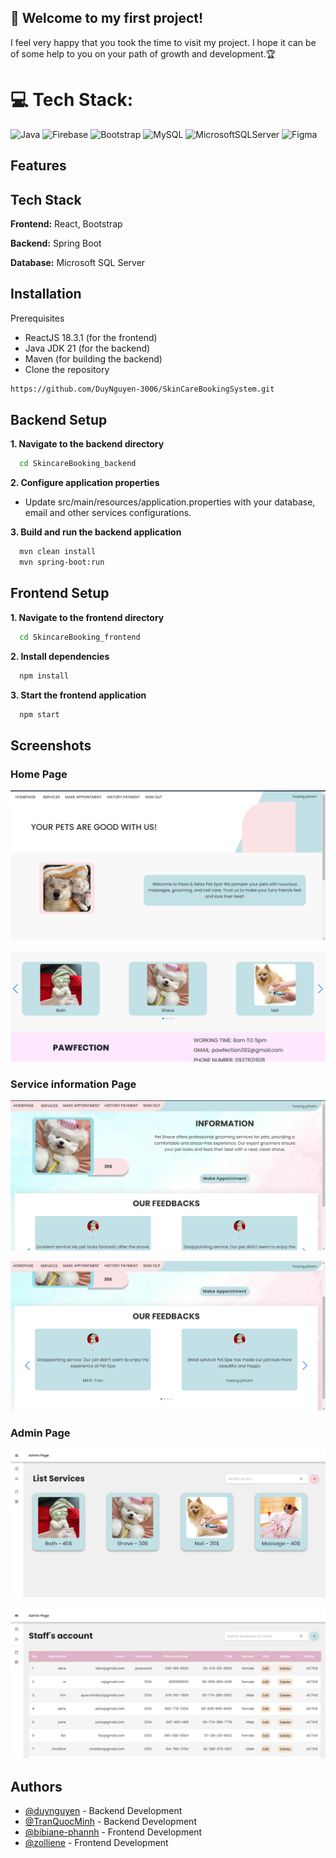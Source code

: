 ## 🌟 Welcome to my first project!
I feel very happy that you took the time to visit my project. I hope it can be of some help to you on your path of growth and development.🏆
# 💻 Tech Stack: 
![Java](https://img.shields.io/badge/java-%23ED8B00.svg?style=for-the-badge&logo=openjdk&logoColor=white) ![Firebase](https://img.shields.io/badge/firebase-%23039BE5.svg?style=for-the-badge&logo=firebase)  ![Bootstrap](https://img.shields.io/badge/bootstrap-%238511FA.svg?style=for-the-badge&logo=bootstrap&logoColor=white) ![MySQL](https://img.shields.io/badge/mysql-4479A1.svg?style=for-the-badge&logo=mysql&logoColor=white) ![MicrosoftSQLServer](https://img.shields.io/badge/Microsoft%20SQL%20Server-CC2927?style=for-the-badge&logo=microsoft%20sql%20server&logoColor=white) ![Figma](https://img.shields.io/badge/figma-%23F24E1E.svg?style=for-the-badge&logo=figma&logoColor=white) 

## Features
## Tech Stack

**Frontend:** React, Bootstrap

**Backend:** Spring Boot

**Database:** Microsoft SQL Server


## Installation
Prerequisites
- ReactJS 18.3.1 (for the frontend)
- Java JDK 21 (for the backend)
- Maven (for building the backend)
- Clone the repository 
```bash
https://github.com/DuyNguyen-3006/SkinCareBookingSystem.git
```

## Backend Setup
**1. Navigate to the backend directory**
```bash
  cd SkincareBooking_backend
```

**2. Configure application properties**
- Update src/main/resources/application.properties with your database, email and other services configurations.

**3. Build and run the backend application**
        
```bash
  mvn clean install
  mvn spring-boot:run
```


## Frontend Setup
**1. Navigate to the frontend directory**
```bash
  cd SkincareBooking_frontend
```
**2. Install dependencies**
```bash
  npm install
```
**3. Start the frontend application**
```bash
  npm start
```      

## Screenshots

### Home Page
![Home Page](https://github.com/hoangpham23/testing-readme/blob/main/screenshoots/home1.png?raw=true)


![Home Page](https://github.com/hoangpham23/testing-readme/blob/main/screenshoots/home3.png?raw=true)


### Service information Page
![Service](https://github.com/hoangpham23/testing-readme/blob/main/screenshoots/service-information.png?raw=true)


![feedback](https://github.com/hoangpham23/testing-readme/blob/main/screenshoots/feedback.png?raw=true)


### Admin Page

![Manage Service](https://github.com/hoangpham23/testing-readme/blob/main/screenshoots/manage-service.png?raw=true)

![Manage Service](https://github.com/hoangpham23/testing-readme/blob/main/screenshoots/manage-staff.png?raw=true)





## Authors

- [@duynguyen](https://github.com/DuyNguyen-3006) - Backend Development
- [@TranQuocMinh](https://github.com/Tran-Quoc-Minh) - Backend Development
- [@bibiane-phannh](https://github.com/bibiane-phannh) - Frontend Development
- [@zolliene](https://github.com/zolliene) - Frontend Development
